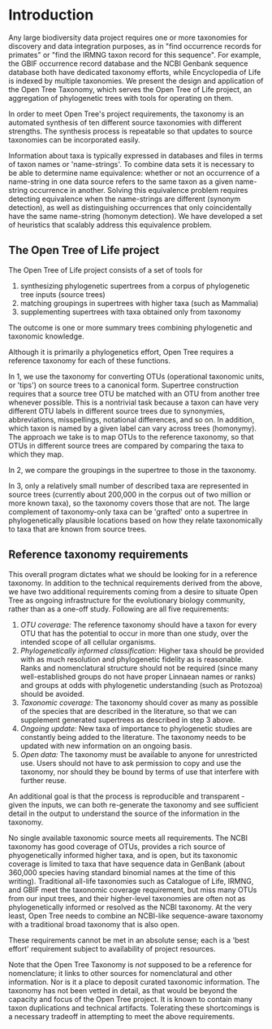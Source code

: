 # Introduction

Any large biodiversity data project requires one or more taxonomies
for discovery and data integration purposes, as in "find occurrence records
for primates" or "find the IRMNG taxon record for this sequence".  For
example, the GBIF occurrence record database and the NCBI Genbank
sequence database both have dedicated taxonomy efforts, while Encyclopedia of
Life is indexed by multiple taxonomies.  We present the design and
application of the Open Tree Taxonomy, which serves the Open Tree of
Life project, an aggregation of phylogenetic trees with tools for
operating on them.

In order to meet Open Tree's project requirements, the taxonomy is an automated
synthesis of ten different source taxonomies with different strengths. The
synthesis process is repeatable so that updates to source taxonomies can be
incorporated easily.

Information about taxa is typically
expressed in databases and files in terms of taxon names or
'name-strings'.  To combine data sets it is
necessary to be able to determine name equivalence: whether or not an
occurrence of a name-string in one data source refers to the same
taxon as a given name-string occurrence in another.  Solving
this equivalence problem requires detecting equivalence when the
name-strings are different (synonym detection), as well as
distinguishing occurrences that only coincidentally have the same
name-string (homonym detection). We have developed a set of heuristics
that scalably address this equivalence problem.

## The Open Tree of Life project

The Open Tree of Life project consists of a set of tools for

1. synthesizing phylogenetic supertrees from a corpus of
   phylogenetic tree inputs
   (source trees)
2. matching groupings in supertrees with higher taxa (such as Mammalia)
3. supplementing supertrees with taxa obtained only from
   taxonomy

The outcome is one or more summary trees combining phylogenetic and
taxonomic knowledge.

Although it is primarily a phylogenetics effort, Open Tree requires a
reference taxonomy for each of these functions.

In 1, we use the taxonomy for converting OTUs (operational taxonomic units, or
'tips') on source trees to a canonical form.  Supertree construction requires
that a source tree OTU be matched with an OTU from another tree whenever
possible.  This is a nontrivial task because a taxon can have very different OTU
labels in different source trees due to synonymies, abbreviations, misspellings,
notational differences, and so on.  In addition, which taxon is named by a given
label can vary across trees (homonymy).  The approach we take is to map OTUs to
the reference taxonomy, so that OTUs in different source trees are compared by
comparing the taxa to which they map.

In 2, we compare the groupings in the supertree to those in the
taxonomy.

In 3, only a relatively small number of described taxa are represented
in source trees (currently about 200,000 in the corpus out of two
million or more known taxa), so the taxonomy covers those that are not.
The large complement of taxonomy-only taxa can be 'grafted' onto a
supertree in phylogenetically plausible locations based on how they
relate taxonomically to taxa that are known from source trees.

## Reference taxonomy requirements

This overall program dictates what we should be looking for in a
reference taxonomy.  In addition to the technical requirements derived
from the above, we have two additional requirements coming from a
desire to situate Open Tree as ongoing infrastructure for the
evolutionary biology community, rather than as a one-off study.
Following are all five requirements:

 1. *OTU coverage:* The reference taxonomy should have a taxon for
    every OTU that has the potential to occur in more than one study,
    over the intended scope of all cellular organisms.
 1. *Phylogenetically informed classification:* Higher taxa should be
    provided with as much resolution and phylogenetic fidelity as is
    reasonable.  Ranks and nomenclatural structure should not be
    required (since many well-established groups do not have proper
    Linnaean names or ranks) and groups at odds with phylogenetic
    understanding (such as Protozoa) should be avoided.
 1. *Taxonomic coverage:* The taxonomy should cover as many as possible of
    the species
    that are described in the literature, so that we
    can supplement generated supertrees as described in step 3 above.
 1. *Ongoing update:* New taxa of importance to phylogenetic studies
    are constantly being added to the literature.
    The taxonomy needs to be updated with new information on an ongoing basis.
 1. *Open data:* The taxonomy must be available to anyone for unrestricted use.
    Users should not have to ask permission to copy and use the taxonomy,
    nor should they be bound by terms of use that interfere with further reuse.

An additional goal is that the process is reproducible and transparent - given
the inputs, we can both re-generate the taxonomy and see sufficient detail in
the output to understand the source of the information in the taxonomy.

No single available taxonomic source meets all requirements.  The
NCBI taxonomy has good coverage of OTUs, provides a rich source of
phyogenetically informed higher taxa, and is open, but its taxonomic
coverage is limited to taxa that have sequence data in GenBank (about
360,000 species having standard binomial names at the time of this writing).  Traditional all-life
taxonomies such as Catalogue of Life, IRMNG, and GBIF meet the
taxonomic coverage requirement, but miss many OTUs from our input
trees, and their higher-level taxonomies are often not as
phylogenetically informed or resolved as the NCBI taxonomy.  At the
very least, Open Tree needs to combine an NCBI-like sequence-aware
taxonomy with a traditional broad taxonomy that is also open.

These requirements cannot be met in an absolute sense; each is a 'best
effort' requirement subject to availability of project resources.

Note that the Open Tree Taxonomy is *not* supposed to be a
reference for nomenclature; it links to other sources for nomenclatural and other information.
Nor is it a place to deposit curated taxonomic information.
The taxonomy has not been vetted in detail, as that would be beyond
the capacity and focus of the Open Tree project.
It is known to contain many taxon duplications and technical artifacts.
Tolerating these shortcomings is a necessary tradeoff in
attempting to meet the above requirements.
